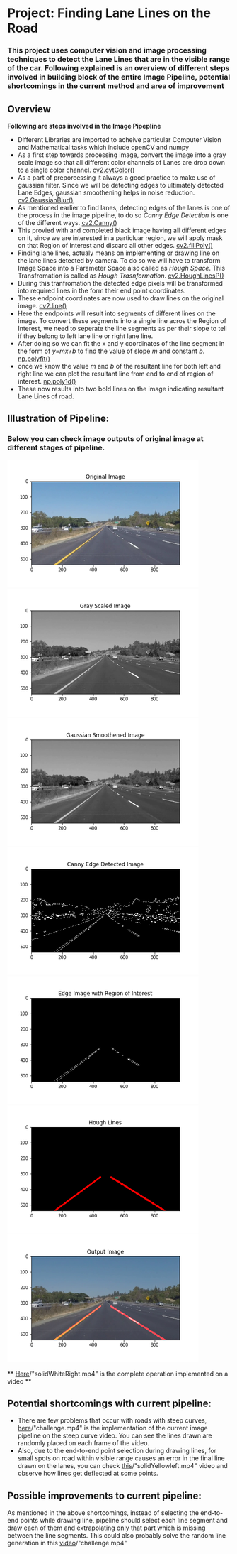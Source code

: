 # **Project: Finding Lane Lines on the Road** 
### This project uses computer vision and image processing techniques to detect the Lane Lines that are in the visible range of the car. Following explained is an overview of different steps involved in building block of the entire Image Pipeline, potential shortcomings in the current method and area of improvement

## Overview

**Following are steps involved in the Image Pipepline**

- Different Libraries are imported to acheive particular Computer Vision and Mathematical tasks which include openCV and numpy
- As a first step towards processing image, convert the image into a gray scale image so that all different color channels of Lanes are drop down to a single color channel. [cv2.cvtColor()](https://docs.opencv.org/2.4/modules/imgproc/doc/miscellaneous_transformations.html)
- As a part of preporcessing it always a good practice to make use of gaussian filter. Since we will be detecting edges to ultimately detected Lane Edges, gaussian smoothening helps in noise reduction. [cv2.GaussianBlur()](https://docs.opencv.org/3.1.0/d4/d13/tutorial_py_filtering.html)
- As mentioned earlier to find lanes, detecting edges of the lanes is one of the process in the image pipeline, to do so *Canny Edge Detection* is one of the different ways. [cv2.Canny()](https://docs.opencv.org/3.1.0/da/d22/tutorial_py_canny.html)
- This provied with and completed black image having all different edges on it, since we are interested in a particluar region, we will apply mask on that Region of Interest and discard all other edges. [cv2.fillPoly()](https://docs.opencv.org/3.0-beta/modules/imgproc/doc/drawing_functions.html)
- Finding lane lines, actualy means on implementing or drawing line on the lane lines detected by camera. To do so we will have to transform Image Space into a Parameter Space also called as *Hough Space*. This Transfromation is called as *Hough Trasnformation*. [cv2.HoughLinesP()](https://docs.opencv.org/3.0-beta/doc/py_tutorials/py_imgproc/py_houghlines/py_houghlines.html)
- During this tranfromation the detected edge pixels will be transformed into required lines in the form their end point coordinates.
- These endpoint coordinates are now used to draw lines on the original image. [cv2.line()](https://docs.opencv.org/3.0-beta/modules/imgproc/doc/drawing_functions.html)
- Here the endpoints will result into segments of different lines on the image. To convert these segments into a single line acros the Region of Interest, we need to seperate the line segments as per their slope to tell if they belong to left lane line or right lane line.
- After doing so we can fit the x and y coordinates of the line segment in the form of *y=mx+b* to find the value of slope *m* and constant *b*. [np.polyfit()](https://docs.scipy.org/doc/numpy-1.15.0/reference/generated/numpy.polyfit.html)
- once we know the value *m* and *b* of the resultant line for both left and right line we can plot the resultant line from end to end of region of interest. [np.poly1d()](https://docs.scipy.org/doc/numpy-1.15.1/reference/generated/numpy.poly1d.html)
- These now results into two bold lines on the image indicating resultant Lane Lines of road.

[//]: # (Image References)

[image1]: ./output_images/EdgeImage.png
[image2]: ./output_images/GaussianSmoothenedImage.png
[image3]: ./output_images/GrayScaledImage.png
[image4]: ./output_images/HoughLineImage.png
[image5]: ./output_images/MaskedEdgeImage.png
[image6]: ./output_images/OutputImage.png
[image7]: ./output_images/OriginalImage.png

## Illustration of Pipeline:

### Below you can check image outputs of original image at different stages of pipeline.
![alt text][image7]
![alt text][image3]
![alt text][image2]
![alt text][image1]
![alt text][image5]
![alt text][image4]
![alt text][image6]

** [Here](./test_videos_output/)/"solidWhiteRight.mp4" is the complete operation implemented on a video **


## Potential shortcomings with current pipeline:

- There are few problems that occur with roads with steep curves, [here](./test_videos_output/)/"challenge.mp4" is the implementation of the current image pipeline on the steep curve video. You can see the lines drawn are randomly placed on each frame of the video.
- Also, due to the end-to-end point selection during drawing lines, for small spots on road within visible range causes an error in the final line drawn on the lanes, you can check [this](./test_videos_output/)/"solidYellowleft.mp4" video and observe how lines get deflected at some points.

## Possible improvements to current pipeline:

As mentioned in the above shortcomings, instead of selecting the end-to-end points while drawing line, pipeline should select each line segment and draw each of them and extrapolating only that part which is missing between the line segments. This could also probably solve the random line generation in this [video](./test_videos_output/)/"challenge.mp4"
